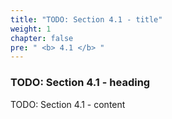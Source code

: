 ```yaml
---
title: "TODO: Section 4.1 - title"
weight: 1
chapter: false
pre: " <b> 4.1 </b> "
---
```


### TODO: Section 4.1 - heading

TODO: Section 4.1 - content
